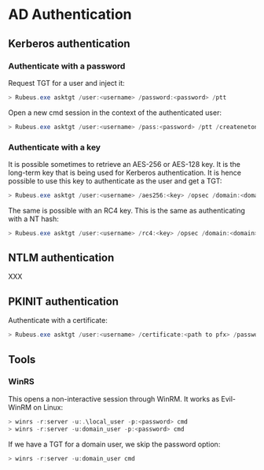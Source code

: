 # AD Authentication

## Kerberos authentication

### Authenticate with a password

Request TGT for a user and inject it:

```powershell
> Rubeus.exe asktgt /user:<username> /password:<password> /ptt
```

Open a new cmd session in the context of the authenticated user:

```powershell
> Rubeus.exe asktgt /user:<username> /pass:<password> /ptt /createnetonly:C:\Windows\System32\cmd.exe
```

### Authenticate with a key

It is possible sometimes to retrieve an AES-256 or AES-128 key. It is the long-term key that is being used for Kerberos authentication. It is hence possible to use this key to authenticate as the user and get a TGT:

```powershell
> Rubeus.exe asktgt /user:<username> /aes256:<key> /opsec /domain:<domain> /ptt
```

The same is possible with an RC4 key. This is the same as authenticating with a NT hash:

```powershell
> Rubeus.exe asktgt /user:<username> /rc4:<key> /opsec /domain:<domain> /ptt /force
```

## NTLM authentication

XXX



## PKINIT authentication

Authenticate with a certificate:

```powershell
> Rubeus.exe asktgt /user:<username> /certificate:<path to pfx> /password:<pfx pass> /ptt /nowrap
```

## Tools

### WinRS

This opens a non-interactive session through WinRM. It works as Evil-WinRM on Linux:

```powershell
> winrs -r:server -u:.\local_user -p:<password> cmd
> winrs -r:server -u:domain_user -p:<password> cmd
```

If we have a TGT for a domain user, we skip the password option:

```powershell
> winrs -r:server -u:domain_user cmd
```
